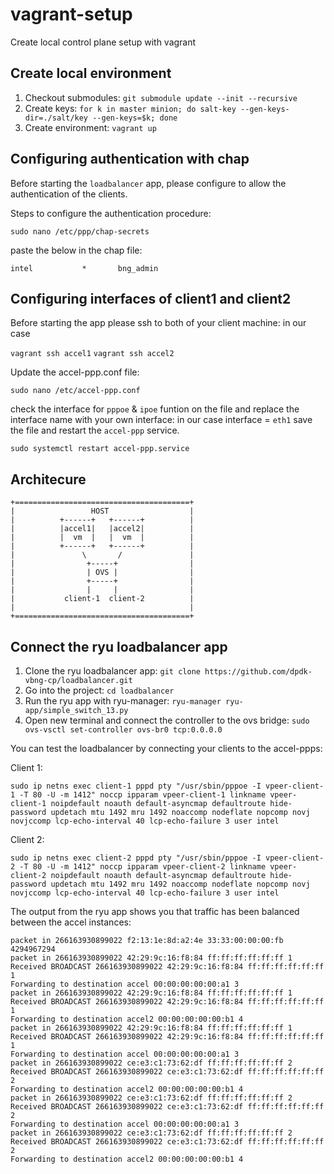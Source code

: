 # vagrant-setup

Create local control plane setup with vagrant

## Create local environment

1. Checkout submodules: `git submodule update --init --recursive`
2. Create keys: `for k in master minion; do salt-key --gen-keys-dir=./salt/key
   --gen-keys=$k; done`
3. Create environment: `vagrant up`

## Configuring authentication with chap
Before starting the `loadbalancer` app, please configure to allow the authentication of the clients.

Steps to configure the authentication procedure: 

`sudo nano /etc/ppp/chap-secrets`

paste the below in the chap file:

`intel           *       bng_admin`

## Configuring interfaces of client1 and client2

Before starting the app please ssh to both of your client machine:
in our case 

`vagrant ssh accel1`
`vagrant ssh accel2`

Update the accel-ppp.conf file:

`sudo nano /etc/accel-ppp.conf`

check the interface for `pppoe` & `ipoe` funtion on the file and replace the interface name with your own interface:
in our case interface = `eth1`
save the file and restart the `accel-ppp` service.

`sudo systemctl restart accel-ppp.service`


## Architecure

```
+=======================================+
|                 HOST                  |
|          +------+   +------+          |
|          |accel1|   |accel2|          |
|          |  vm  |   |  vm  |          |
|          +------+   +------+          |
|               \       /               |
|                +-----+                |
|                | OVS |                |
|                +-----+                |
|                |     |                |
|           client-1  client-2          |
|                                       |
+=======================================+
```

## Connect the ryu loadbalancer app

1. Clone the ryu loadbalancer app: `git clone https://github.com/dpdk-vbng-cp/loadbalancer.git`
2. Go into the project: `cd loadbalancer`
3. Run the ryu app with ryu-manager: `ryu-manager ryu-app/simple_switch_13.py`
4. Open new terminal and connect the controller to the ovs bridge: `sudo
   ovs-vsctl set-controller ovs-br0 tcp:0.0.0.0`

You can test the loadbalancer by connecting your clients to the accel-ppps:

Client 1:

```
sudo ip netns exec client-1 pppd pty "/usr/sbin/pppoe -I vpeer-client-1 -T 80 -U -m 1412" noccp ipparam vpeer-client-1 linkname vpeer-client-1 noipdefault noauth default-asyncmap defaultroute hide-password updetach mtu 1492 mru 1492 noaccomp nodeflate nopcomp novj novjccomp lcp-echo-interval 40 lcp-echo-failure 3 user intel
```

Client 2:

```
sudo ip netns exec client-2 pppd pty "/usr/sbin/pppoe -I vpeer-client-2 -T 80 -U -m 1412" noccp ipparam vpeer-client-2 linkname vpeer-client-2 noipdefault noauth default-asyncmap defaultroute hide-password updetach mtu 1492 mru 1492 noaccomp nodeflate nopcomp novj novjccomp lcp-echo-interval 40 lcp-echo-failure 3 user intel
```

The output from the ryu app shows you that traffic has been balanced between
the accel instances:

```
packet in 266163930899022 f2:13:1e:8d:a2:4e 33:33:00:00:00:fb 4294967294
packet in 266163930899022 42:29:9c:16:f8:84 ff:ff:ff:ff:ff:ff 1
Received BROADCAST 266163930899022 42:29:9c:16:f8:84 ff:ff:ff:ff:ff:ff 1
Forwarding to destination accel 00:00:00:00:00:a1 3
packet in 266163930899022 42:29:9c:16:f8:84 ff:ff:ff:ff:ff:ff 1
Received BROADCAST 266163930899022 42:29:9c:16:f8:84 ff:ff:ff:ff:ff:ff 1
Forwarding to destination accel2 00:00:00:00:00:b1 4
packet in 266163930899022 42:29:9c:16:f8:84 ff:ff:ff:ff:ff:ff 1
Received BROADCAST 266163930899022 42:29:9c:16:f8:84 ff:ff:ff:ff:ff:ff 1
Forwarding to destination accel 00:00:00:00:00:a1 3
packet in 266163930899022 ce:e3:c1:73:62:df ff:ff:ff:ff:ff:ff 2
Received BROADCAST 266163930899022 ce:e3:c1:73:62:df ff:ff:ff:ff:ff:ff 2
Forwarding to destination accel2 00:00:00:00:00:b1 4
packet in 266163930899022 ce:e3:c1:73:62:df ff:ff:ff:ff:ff:ff 2
Received BROADCAST 266163930899022 ce:e3:c1:73:62:df ff:ff:ff:ff:ff:ff 2
Forwarding to destination accel 00:00:00:00:00:a1 3
packet in 266163930899022 ce:e3:c1:73:62:df ff:ff:ff:ff:ff:ff 2
Received BROADCAST 266163930899022 ce:e3:c1:73:62:df ff:ff:ff:ff:ff:ff 2
Forwarding to destination accel2 00:00:00:00:00:b1 4
```
